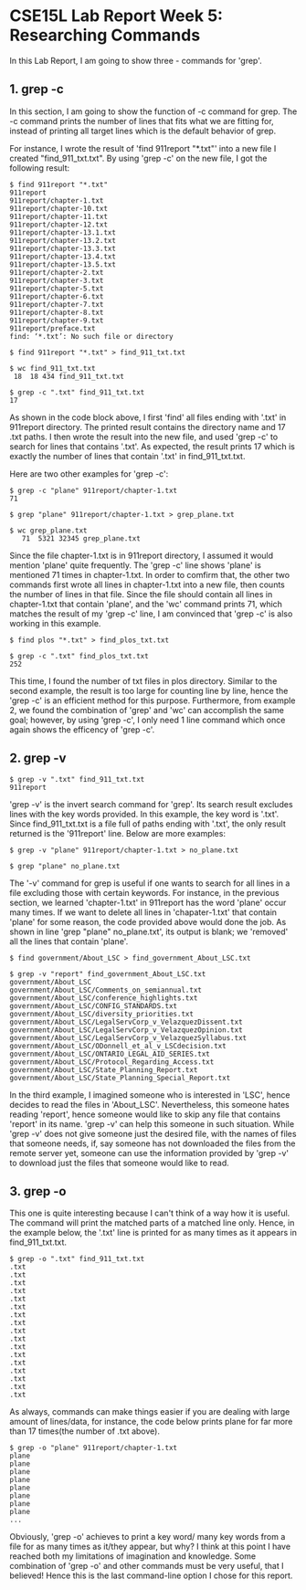 # CSE15L Lab Report Week 5: Researching Commands
In this Lab Report, I am going to show three - commands for 'grep'.
## 1. grep -c
In this section, I am going to show the function of -c command for grep. The -c command prints the number of lines that fits what we are fitting for, instead of printing all target lines which is the default behavior of grep.

For instance, I wrote the result of 'find 911report "*.txt"' into a new file I created "find_911_txt.txt". By using 'grep -c' on the new file, I got the following result:
```
$ find 911report "*.txt"
911report 
911report/chapter-1.txt
911report/chapter-10.txt
911report/chapter-11.txt
911report/chapter-12.txt
911report/chapter-13.1.txt
911report/chapter-13.2.txt
911report/chapter-13.3.txt
911report/chapter-13.4.txt
911report/chapter-13.5.txt
911report/chapter-2.txt
911report/chapter-3.txt
911report/chapter-5.txt
911report/chapter-6.txt
911report/chapter-7.txt
911report/chapter-8.txt
911report/chapter-9.txt
911report/preface.txt
find: ‘*.txt’: No such file or directory

$ find 911report "*.txt" > find_911_txt.txt

$ wc find_911_txt.txt
 18  18 434 find_911_txt.txt

$ grep -c ".txt" find_911_txt.txt
17
```
As shown in the code block above, I first 'find' all files ending with '.txt' in 911report directory. The printed result contains the directory name and 17 .txt paths. I then wrote the result into the new file, and used 'grep -c' to search for lines that contains '.txt'. As expected, the result prints 17 which is exactly the number of lines that contain '.txt' in find_911_txt.txt.

Here are two other examples for 'grep -c':
```
$ grep -c "plane" 911report/chapter-1.txt
71

$ grep "plane" 911report/chapter-1.txt > grep_plane.txt

$ wc grep_plane.txt
   71  5321 32345 grep_plane.txt
```
Since the file chapter-1.txt is in 911report directory, I assumed it would mention 'plane' quite frequently. The 'grep -c' line shows 'plane' is mentioned 71 times in chapter-1.txt. In order to comfirm that, the other two commands first wrote all lines in chapter-1.txt into a new file, then counts the number of lines in that file. Since the file should contain all lines in chapter-1.txt that contain 'plane', and the 'wc' command prints 71, which matches the result of my 'grep -c' line, I am convinced that 'grep -c' is also working in this example.
```
$ find plos "*.txt" > find_plos_txt.txt

$ grep -c ".txt" find_plos_txt.txt
252
```
This time, I found the number of txt files in plos directory. Similar to the second example, the result is too large for counting line by line, hence the 'grep -c' is an efficient method for this purpose. Furthermore, from example 2, we found the combination of 'grep' and 'wc' can accomplish the same goal; however, by using 'grep -c', I only need 1 line command which once again shows the efficency of 'grep -c'.

## 2. grep -v
```
$ grep -v ".txt" find_911_txt.txt
911report

```
'grep -v' is the invert search command for 'grep'. Its search result excludes lines with the key words provided. In this example, the key word is '.txt'. Since find_911_txt.txt is a file full of paths ending with '.txt', the only result returned is the '911report' line. Below are more examples:
```
$ grep -v "plane" 911report/chapter-1.txt > no_plane.txt

$ grep "plane" no_plane.txt

```
The '-v' command for grep is useful if one wants to search for all lines in a file excluding those with certain keywords. For instance, in the previous section, we learned 'chapter-1.txt' in 911report has the word 'plane' occur many times. If we want to delete all lines in 'chapater-1.txt' that contain 'plane' for some reason, the code provided above would done the job. As shown in line 'grep "plane" no_plane.txt', its output is blank; we 'removed' all the lines that contain 'plane'.
```
$ find government/About_LSC > find_government_About_LSC.txt

$ grep -v "report" find_government_About_LSC.txt
government/About_LSC
government/About_LSC/Comments_on_semiannual.txt
government/About_LSC/conference_highlights.txt
government/About_LSC/CONFIG_STANDARDS.txt
government/About_LSC/diversity_priorities.txt
government/About_LSC/LegalServCorp_v_VelazquezDissent.txt
government/About_LSC/LegalServCorp_v_VelazquezOpinion.txt
government/About_LSC/LegalServCorp_v_VelazquezSyllabus.txt
government/About_LSC/ODonnell_et_al_v_LSCdecision.txt
government/About_LSC/ONTARIO_LEGAL_AID_SERIES.txt
government/About_LSC/Protocol_Regarding_Access.txt
government/About_LSC/State_Planning_Report.txt
government/About_LSC/State_Planning_Special_Report.txt

```
In the third example, I imagined someone who is interested in 'LSC', hence decides to read the files in 'About_LSC'. Nevertheless, this someone hates reading 'report', hence someone would like to skip any file that contains 'report' in its name. 'grep -v' can help this someone in such situation. While 'grep -v' does not give someone just the desired file, with the names of files that someone needs, if, say someone has not downloaded the files from the remote server yet, someone can use the information provided by 'grep -v' to download just the files that someone would like to read.

## 3. grep -o
This one is quite interesting because I can't think of a way how it is useful. The command will print the matched parts of a matched line only. Hence, in the example below, the '.txt' line is printed for as many times as it appears in find_911_txt.txt.
```
$ grep -o ".txt" find_911_txt.txt
.txt
.txt
.txt
.txt
.txt
.txt
.txt
.txt
.txt
.txt
.txt
.txt
.txt
.txt
.txt
.txt
.txt

```
As always, commands can make things easier if you are dealing with large amount of lines/data, for instance, the code below prints plane for far more than 17 times(the number of .txt above).
```
$ grep -o "plane" 911report/chapter-1.txt
plane
plane
plane
plane
plane
plane
plane
plane
...
```
Obviously, 'grep -o' achieves to print a key word/ many key words from a file for as many times as it/they appear, but why? I think at this point I have reached both my limitations of imagination and knowledge. Some combination of 'grep -o' and other commands must be very useful, that I believed! Hence this is the last command-line option I chose for this report.
